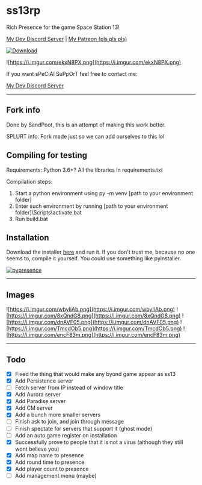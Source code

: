 # ss13rp

Rich Presence for the game Space Station 13!

[My Dev Discord Server](https://discord.gg/JF3kg77) | [My Patreon (pls pls pls)](https://www.patreon.com/qwertyquerty)

[![Download](https://creativebeacon.com/wp-content/uploads/2013/04/download_btn.png)](https://github.com/qwertyquerty/ss13rp/raw/master/dist/install.exe)

![https://i.imgur.com/ekxN8PX.png](https://i.imgur.com/ekxN8PX.png)

If you want sPeCiAl SuPpOrT feel free to contact me:

[My Dev Discord Server](https://discord.gg/JF3kg77)

---

## Fork info

Done by SandPoot, this is an attempt of making this work better.

SPLURT info: Fork made just so we can add ourselves to this lol

## Compiling for testing

Requirements:
Python 3.6+?
All the libraries in requirements.txt

Compilation steps:

1. Start a python environment using py -m venv [path to your environment folder]
2. Enter such environment by running [path to your environment folder]\Scripts\activate.bat
3. Run build.bat

## Installation

Download the installer [here](https://github.com/SPLURT-Station/ss13rp/raw/master/dist/install.exe) and run it. If you don't trust me, because no one seems to, compile it yourself. You could use something like pyinstaller.

[![pypresence](https://img.shields.io/badge/using-pypresence-00bb88.svg?style=for-the-badge&logo=discord&logoWidth=20)](https://github.com/qwertyquerty/pypresence)

---

## Images

![https://i.imgur.com/wbyIiAb.png](https://i.imgur.com/wbyIiAb.png) ![https://i.imgur.com/8xQndG8.png](https://i.imgur.com/8xQndG8.png)
![https://i.imgur.com/dnAVF05.png](https://i.imgur.com/dnAVF05.png)
![https://i.imgur.com/TmcdOb5.png](https://i.imgur.com/TmcdOb5.png)
![https://i.imgur.com/encF83m.png](https://i.imgur.com/encF83m.png)

---

## Todo

- [x] Fixed the thing that would make any byond game appear as ss13
- [x] Add Persistence server
- [ ] Fetch server from IP instead of window title
- [x] Add Aurora server
- [x] Add Paradise server
- [x] Add CM server
- [x] Add a bunch more smaller servers
- [ ] Finish ask to join, and join through message
- [ ] Finish spectate for servers that support it (ghost mode)
- [ ] Add an auto game register on installation
- [x] Successfully prove to people that it is not a virus (although they still wont believe you)
- [x] Add map name to presence
- [x] Add round time to presence
- [x] Add player count to presence
- [ ] Add management menu (maybe)
